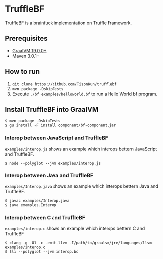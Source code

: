 # TruffleBF

TruffleBF is a brainfuck implementation on Truffle Framework.

## Prerequisites

- [GraalVM 19.0.0+](http://www.graalvm.org/docs/getting-started/)
- Maven 3.0.1+

## How to run

1. `git clone https://github.com/TisonKun/trufflebf`
2. `mvn package -DskipTests`
3. Execute `./bf examples/helloworld.bf` to run a Hello World bf program.

## Install TruffleBF into GraalVM

```
$ mvn package -DskipTests
$ gu install -F install component/bf-component.jar
```

### Interop between JavaScript and TruffleBF

`examples/interop.js` shows an example which interops bettern JavaScript
and TruffleBF.

```
$ node --polyglot --jvm examples/interop.js
```

### Interop between Java and TruffleBF

`examples/Interop.java` shows an example which interops bettern Java and
TruffleBF.

```
$ javac examples/Interop.java
$ java examples.Interop
```

### Interop between C and TruffleBF

`examples/interop.c` shows an example which interops bettern C and TruffleBF

```
$ clang -g -O1 -c -emit-llvm -I/path/to/graalvm/jre/languages/llvm examples/interop.c
$ lli --polyglot --jvm interop.bc
```


